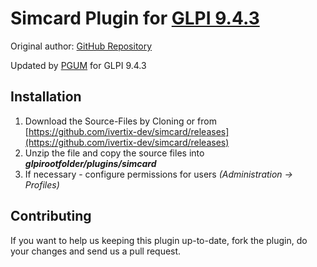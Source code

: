 # Simcard Plugin for [GLPI 9.4.3](https://glpi-project.org/)
Original author: [GitHub Repository](https://github.com/pluginsGLPI/simcard)

Updated by [PGUM](https://pgum.eu) for GLPI 9.4.3

## Installation
1. Download the Source-Files by Cloning or from [https://github.com/ivertix-dev/simcard/releases](https://github.com/ivertix-dev/simcard/releases)
2. Unzip the file and copy the source files into ***glpirootfolder/plugins/simcard***
4. If necessary - configure permissions for users *(Administration -> Profiles)*

## Contributing
If you want to help us keeping this plugin up-to-date, fork the plugin, do your changes and send us a pull request.
